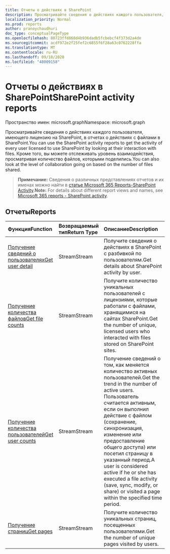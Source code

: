 ```yaml
---
title: Отчеты о действиях в SharePoint
description: Просматривайте сведения о действиях каждого пользователя, имеющего лицензию на SharePoint, в отчетах о действиях с файлами в SharePoint. Кроме того, вы можете отслеживать уровень взаимодействия, просматривая количество файлов, которыми поделились.
localization_priority: Normal
ms.prod: reports
author: pranoychaudhuri
doc_type: conceptualPageType
ms.openlocfilehash: 80723ffd868d4b936dadb5fcbebcf4f373d2a4de
ms.sourcegitcommit: acdf972e2f25fef2c6855f6f28a63c0762228ffa
ms.translationtype: MT
ms.contentlocale: ru-RU
ms.lasthandoff: 09/18/2020
ms.locfileid: "48009158"
---
```

# <a name="sharepoint-activity-reports"></a><span data-ttu-id="c054a-104">Отчеты о действиях в SharePoint</span><span class="sxs-lookup"><span data-stu-id="c054a-104">SharePoint activity reports</span></span>

<span data-ttu-id="c054a-105">Пространство имен: microsoft.graph</span><span class="sxs-lookup"><span data-stu-id="c054a-105">Namespace: microsoft.graph</span></span>

<span data-ttu-id="c054a-106">Просматривайте сведения о действиях каждого пользователя, имеющего лицензию на SharePoint, в отчетах о действиях с файлами в SharePoint.</span><span class="sxs-lookup"><span data-stu-id="c054a-106">You can use the SharePoint activity reports to get the activity of every user licensed to use SharePoint by looking at their interaction with files.</span></span> <span data-ttu-id="c054a-107">Кроме того, вы можете отслеживать уровень взаимодействия, просматривая количество файлов, которыми поделились.</span><span class="sxs-lookup"><span data-stu-id="c054a-107">You can also look at the level of collaboration going on based on the number of files shared.</span></span>

> <span data-ttu-id="c054a-108">**Примечание:** Сведения о различных представлениях отчетов и их именах можно найти в [статье Microsoft 365 Reports-SharePoint Activity](https://support.office.com/client/SharePoint-activity-a91c958f-1279-499d-9959-12f0de08dc8f).</span><span class="sxs-lookup"><span data-stu-id="c054a-108">**Note:** For details about different report views and names, see [Microsoft 365 reports - SharePoint activity](https://support.office.com/client/SharePoint-activity-a91c958f-1279-499d-9959-12f0de08dc8f).</span></span>

## <a name="reports"></a><span data-ttu-id="c054a-109">Отчеты</span><span class="sxs-lookup"><span data-stu-id="c054a-109">Reports</span></span>

| <span data-ttu-id="c054a-110">Функция</span><span class="sxs-lookup"><span data-stu-id="c054a-110">Function</span></span>                                 | <span data-ttu-id="c054a-111">Возвращаемый тип</span><span class="sxs-lookup"><span data-stu-id="c054a-111">Return Type</span></span> | <span data-ttu-id="c054a-112">Описание</span><span class="sxs-lookup"><span data-stu-id="c054a-112">Description</span></span>                              |
| :--------------------------------------- | :---------- | :--------------------------------------- |
| [<span data-ttu-id="c054a-113">Получение сведений о пользователях</span><span class="sxs-lookup"><span data-stu-id="c054a-113">Get user detail</span></span>](../api/reportroot-getsharepointactivityuserdetail.md) | <span data-ttu-id="c054a-114">Stream</span><span class="sxs-lookup"><span data-stu-id="c054a-114">Stream</span></span>      | <span data-ttu-id="c054a-115">Получите сведения о действиях в SharePoint с разбивкой по пользователям.</span><span class="sxs-lookup"><span data-stu-id="c054a-115">Get details about SharePoint activity by user.</span></span> |
| [<span data-ttu-id="c054a-116">Получение количества файлов</span><span class="sxs-lookup"><span data-stu-id="c054a-116">Get file counts</span></span>](../api/reportroot-getsharepointactivityfilecounts.md) | <span data-ttu-id="c054a-117">Stream</span><span class="sxs-lookup"><span data-stu-id="c054a-117">Stream</span></span>      | <span data-ttu-id="c054a-118">Получите количество уникальных пользователей с лицензиями, которые работали с файлами, хранящимися на сайтах SharePoint.</span><span class="sxs-lookup"><span data-stu-id="c054a-118">Get the number of unique, licensed users who interacted with files stored on SharePoint sites.</span></span> |
| [<span data-ttu-id="c054a-119">Получение количества пользователей</span><span class="sxs-lookup"><span data-stu-id="c054a-119">Get user counts</span></span>](../api/reportroot-getsharepointactivityusercounts.md) | <span data-ttu-id="c054a-120">Stream</span><span class="sxs-lookup"><span data-stu-id="c054a-120">Stream</span></span>      | <span data-ttu-id="c054a-121">Получение сведений о том, как меняется количество активных пользователей.</span><span class="sxs-lookup"><span data-stu-id="c054a-121">Get the trend in the number of active users.</span></span> <span data-ttu-id="c054a-122">Пользователь считается активным, если он выполнил действие с файлом (сохранение, синхронизация, изменение или предоставление общего доступа) или посетил страницу в указанный период.</span><span class="sxs-lookup"><span data-stu-id="c054a-122">A user is considered active if he or she has executed a file activity (save, sync, modify, or share) or visited a page within the specified time period.</span></span> |
| [<span data-ttu-id="c054a-123">Получение страниц</span><span class="sxs-lookup"><span data-stu-id="c054a-123">Get pages</span></span>](../api/reportroot-getsharepointactivitypages.md) | <span data-ttu-id="c054a-124">Stream</span><span class="sxs-lookup"><span data-stu-id="c054a-124">Stream</span></span>      | <span data-ttu-id="c054a-125">Получите количество уникальных страниц, посещенных пользователями.</span><span class="sxs-lookup"><span data-stu-id="c054a-125">Get the number of unique pages visited by users.</span></span> |

